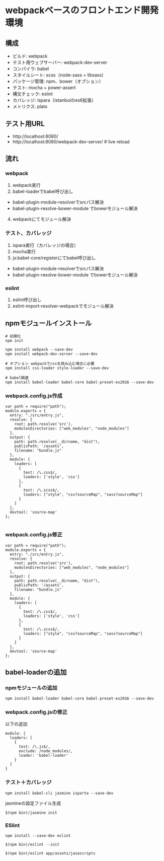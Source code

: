 # webpackベースのフロントエンド開発環境


## 構成

* ビルド: webpack
* テスト用ウェブサーバー: webpack-dev-server
* コンパイラ: babel
* スタイルシート: scss（node-sass = libsass）
* パッケージ管理: npm、bower（オプション）
* テスト: mocha + power-assert
* 構文チェック: eslint
* カバレッジ: ispara（istanbulのes6拡張）
* メトリクス: plato

## テスト用URL

* http://localhost:8080/
* http://localhost:8080/webpack-dev-server/ # live reload


## 流れ

### webpack

1. webpack実行
2. babel-loaderでbabel呼び出し
  * babel-plugin-module-resolverでsrcパス解決
  * babel-plugin-resolve-bower-module でbowerモジュール解決
4. webpackにてモジュール解決

### テスト、カバレッジ

1. ispara実行（カバレッジの場合）
2. mocha実行
3. js:babel-core/registerにてbabel呼び出し
  * babel-plugin-module-resolverでsrcパス解決
  * babel-plugin-resolve-bower-module でbowerモジュール解決

### eslint

1. eslint呼び出し
2. eslint-import-resolver-webpackでモジュール解決

## npmモジュールインストール

```
# 初期化
npm init

npm install webpack --save-dev
npm install webpack-dev-server --save-dev

# オプション webpackでcssを読み込む場合に必要
npm install css-loader style-loader --save-dev

# babel関連
npm install babel-loader babel-core babel-preset-es2016 --save-dev
```


### webpack.config.js作成

```
var path = require("path");
module.exports = {
  entry: "./src/entry.js",
  resolve: {
    root: path.resolve('src'),
    modulesDirectories: ["web_modules", "node_modules"]
  },
  output: {
    path: path.resolve(__dirname, "dist"),
    publicPath: '/assets',
    filename: "bundle.js"
  },
  module: {
    loaders: [
      {
        test: /\.css$/,
        loaders: ['style', 'css']
      },
      {
        test: /\.scss$/,
        loaders: ["style", "css?sourceMap", "sass?sourceMap"]
      }
    ]
  },
  devtool: 'source-map'
};
```



```
```

### webpack.config.js修正

```
var path = require("path");
module.exports = {
  entry: "./src/entry.js",
  resolve: {
    root: path.resolve('src'),
    modulesDirectories: ["web_modules", "node_modules"]
  },
  output: {
    path: path.resolve(__dirname, "dist"),
    publicPath: '/assets',
    filename: "bundle.js"
  },
  module: {
    loaders: [
      {
        test: /\.css$/,
        loaders: ['style', 'css']
      },
      {
        test: /\.scss$/,
        loaders: ["style", "css?sourceMap", "sass?sourceMap"]
      }
    ]
  },
  devtool: 'source-map'
};
```


## babel-loaderの追加


### npmモジュールの追加
```
npm install babel-loader babel-core babel-preset-es2016 --save-dev
```


### webpack.config.jsの修正

以下の追加

```
module: {
  loaders: [
    {
      test: /\.js$/,
      exclude: /node_modules/,
      loader: 'babel-loader'
    }
  ]
}
```

### テスト＋カバレッジ

```
npm install babel-cli jasmine isparta --save-dev
```

jasmineの設定ファイル生成

```
$(npm bin)/jasmine init
```

### ESlint

```
npm install --save-dev eslint
```

```
$(npm bin)/eslint --init
```

```
$(npm bin)/eslint app/assets/javascripts
```